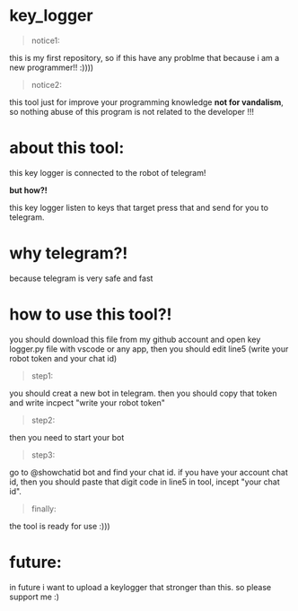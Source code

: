 # key_logger


> notice1:

this is my first repository, so if this have any problme that because i am a new programmer!! :))))


> notice2:

this tool just for improve your programming knowledge **not for vandalism**, so nothing abuse of this program is not related to the developer !!!




# about this tool:

this key logger is connected to the robot of telegram!

**but how?!**


this key logger listen to keys that target press that and send for you to telegram.

# why telegram?!


because telegram is very safe and fast

# how to use this tool?!


you should download this file from my github account and open key logger.py file with vscode or any app, then you should edit line5 (write your robot token and your chat id)


> step1:

you should creat a new bot in telegram. then you should copy that token and write incpect "write your robot token"

> step2:

then you need to start your bot

> step3:

go to @showchatid bot and find your chat id. if you have your account chat id, then you should paste that digit code in line5 in tool, incept "your chat id".

> finally:

the tool is ready for use :)))


# future:

in future i want to upload a keylogger that stronger than this. so please support me :)
